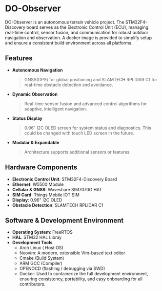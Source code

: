 # DO-Observer
DO-Observer is an autonomous terrain vehicle project. The STM32F4-Discovery board serves as the Electronic Control Unit (ECU), managing real-time control, sensor fusion, and communication for robust outdoor navigation and observation.
A docker image is provided to simplify setup and ensure a consistent build environment across all platforms. 

## Features 
- **Autonomous Navigation**
  > GNSS(GPS) for global positioning and SLAMTECH RPLIDAR C1 for real-time obstacle detection and avoidance.
- **Dynamic Observation**
  > Real-time sensor fusion and advanced control algorithms for adaptive, intelligent navigation.
- **Status Display**
  > 0.96" I2C OLED screen for system status and diagnostics. This could be changed with touch LED screen in the future.
- **Modular & Expandable**
  > Architecture supports additional sensors or features.

## Hardware Components
  - **Electronic Control Unit**: STM32F4-Discovery Board
  - **Ethernet**: W5500 Module
  - **Cellular & GNSS**: Waveshare SIM7070G HAT
  - **SIM Card**: Things Mobile IOT SIM
  - **Display**: 0.96" I2C OLED
  - **Obstacle Detection**: SLAMTECH RPLIDAR C1
## Software & Development Environment
  - **Operating System**: FreeRTOS
  - **HAL**: STM32 HAL Libray
  - **Development Tools**
    - Arch Linux ( Host OS)
    - Neovim: A modern, extensible Vim-based text editor
    - Cmake (Build System)
    - ARM GCC (Compiler)
    - OPENOCD (flashing / debugging via SWD)
    - Docker: Used to containerize the full development environment, ensuring consistency, portability, and easy onboarding for all contributors.



